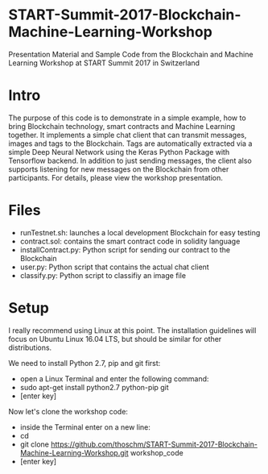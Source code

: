 # START-Summit-2017-Blockchain-Machine-Learning-Workshop
Presentation Material and Sample Code from the Blockchain and Machine Learning Workshop at START Summit 2017 in Switzerland

# Intro
The purpose of this code is to demonstrate in a simple example, how to bring Blockchain technology, smart contracts and Machine Learning together.
It implements a simple chat client that can transmit messages, images and tags to the Blockchain. Tags are automatically extracted via a simple Deep Neural Network using the Keras Python Package with Tensorflow backend.
In addition to just sending messages, the client also supports listening for new messages on the Blockchain from other participants.
For details, please view the workshop presentation.

# Files
- runTestnet.sh: launches a local development Blockchain for easy testing
- contract.sol: contains the smart contract code in solidity language
- installContract.py: Python script for sending our contract to the Blockchain
- user.py: Python script that contains the actual chat client
- classify.py: Python script to classifiy an image file

# Setup
I really recommend using Linux at this point. The installation guidelines will focus on Ubuntu Linux 16.04 LTS, but should be similar for other distributions.

We need to install Python 2.7, pip and git first:
- open a Linux Terminal and enter the following command:
- sudo apt-get install python2.7 python-pip git
- [enter key]

Now let's clone the workshop code:
- inside the Terminal enter on a new line:
- cd
- git clone https://github.com/thoschm/START-Summit-2017-Blockchain-Machine-Learning-Workshop.git workshop_code
- [enter key]








